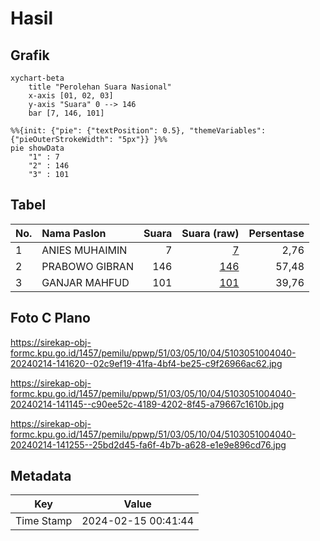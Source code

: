 # Hasil

## Grafik

```mermaid
xychart-beta
    title "Perolehan Suara Nasional"
    x-axis [01, 02, 03]
    y-axis "Suara" 0 --> 146
    bar [7, 146, 101]
```

```mermaid
%%{init: {"pie": {"textPosition": 0.5}, "themeVariables": {"pieOuterStrokeWidth": "5px"}} }%%
pie showData
    "1" : 7
    "2" : 146
    "3" : 101
```

## Tabel

| No. | Nama Paslon    | Suara | Suara (raw) | Persentase |
|:--- |:-------------- | -----:| -----------:| ----------:|
| 1   | ANIES MUHAIMIN | 7     | [7][p-1]    | 2,76       |
| 2   | PRABOWO GIBRAN | 146   | [146][p-2]  | 57,48      |
| 3   | GANJAR MAHFUD  | 101   | [101][p-3]  | 39,76      |


[p-1]: https://github.com/gigit-pemilu/pemilu-2024/blob/main/pilpres/hitung-suara/sub/51-bali/sub/03-badung/sub/05-kuta-selatan/sub/1004-benoa/sub/040-tps/sub/paslon-1.txt
[p-2]: https://github.com/gigit-pemilu/pemilu-2024/blob/main/pilpres/hitung-suara/sub/51-bali/sub/03-badung/sub/05-kuta-selatan/sub/1004-benoa/sub/040-tps/sub/paslon-2.txt
[p-3]: https://github.com/gigit-pemilu/pemilu-2024/blob/main/pilpres/hitung-suara/sub/51-bali/sub/03-badung/sub/05-kuta-selatan/sub/1004-benoa/sub/040-tps/sub/paslon-3.txt

## Foto C Plano

https://sirekap-obj-formc.kpu.go.id/1457/pemilu/ppwp/51/03/05/10/04/5103051004040-20240214-141620--02c9ef19-41fa-4bf4-be25-c9f26966ac62.jpg

https://sirekap-obj-formc.kpu.go.id/1457/pemilu/ppwp/51/03/05/10/04/5103051004040-20240214-141145--c90ee52c-4189-4202-8f45-a79667c1610b.jpg

https://sirekap-obj-formc.kpu.go.id/1457/pemilu/ppwp/51/03/05/10/04/5103051004040-20240214-141255--25bd2d45-fa6f-4b7b-a628-e1e9e896cd76.jpg


## Metadata

| Key        | Value               |
| ---------- | ------------------- |
| Time Stamp | 2024-02-15 00:41:44 |



